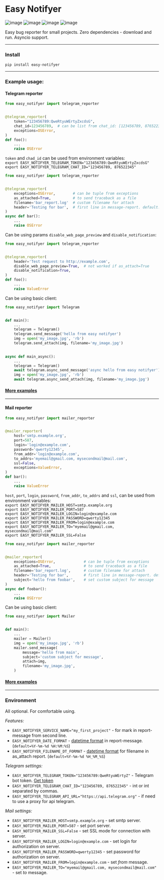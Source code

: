Easy Notifyer
========

![image](https://img.shields.io/pypi/v/easy_notifyer?color=yellowgreen) 
![image](https://img.shields.io/github/languages/code-size/strpc/easy_notifyer) 
![image](https://img.shields.io/badge/Python-3.7%2B-success) 
![image](https://img.shields.io/github/license/strpc/easy_notifyer?color=informational)   


Easy bug reporter for small projects. Zero dependencies - download and run. Asyncio support.  

----

### Install  
`pip install easy-notifyer`

----

### Example usage:  
#### Telegram reporter
```python
from easy_notifyer import telegram_reporter


@telegram_reporter(
    token="123456789:QweRtyuWErtyZxcdsG",  
    chat_id=123456789,  # can be list from chat_id: [123456789, 876522345]
    exceptions=OSError,
)
def foo():
    ...
    raise OSError
```


`token` and `chad_id` can be used from environment variables:  
`export EASY_NOTIFYER_TELEGRAM_TOKEN="123456789:QweRtyuWErtyZxcdsG"`  
`export EASY_NOTIFYER_TELEGRAM_CHAT_ID="123456789, 876522345"`


```python
from easy_notifyer import telegram_reporter


@telegram_reporter(
    exceptions=OSError,        # can be tuple from exceptions
    as_attached=True,          # to send traceback as a file
    filename='bar_report.log'  # custom filename for attach
    header='Testing for bar',  # first line in message-report. default: "Your program has crashed ☠️"
)
async def bar():
    ...
    raise OSError
```


Can be using params `disable_web_page_preview` and `disable_notification`:
```python
from easy_notifyer import telegram_reporter


@telegram_reporter(
    header='Test request to http://example.com', 
    disable_web_page_preview=True,  # not worked if as_attach=True
    disable_notification=True,
)
def foo():
    ...
    raise ValueError
```

Can be using basic client:
```python
from easy_notifyer import Telegram


def main():
    ...
    telegram = Telegram()
    telegram.send_message('hello from easy notifyer')
    img = open('my_image.jpg', 'rb')
    telegram.send_attach(img, filename='my_image.jpg')

    
async def main_async():
    ...
    telegram = Telegram()
    await telegram.async_send_message('async hello from easy notifyer')
    img = open('my_image.jpg', 'rb')
    await telegram.async_send_attach(img, filename='my_image.jpg')

```

#### [More examples](/examples/)

----


#### Mail reporter
```python
from easy_notifyer import mailer_reporter


@mailer_reporter(
    host='smtp.example.org',
    port=587,
    login='login@example.com',
    password='qwerty12345',
    from_addr='login@example.com',
    to_addrs='myemail@gmail.com, mysecondmail@mail.com',
    ssl=False,
    exceptions=ValueError,
)
def bar():
    ...
    raise ValueError
```


`host`, `port`, `login`, `password`, `from_addr`, `to_addrs` and `ssl`, can be used from environment variables:  
`export EASY_NOTIFYER_MAILER_HOST=smtp.example.org`  
`export EASY_NOTIFYER_MAILER_PORT=587`  
`export EASY_NOTIFYER_MAILER_LOGIN=login@example.com`  
`export EASY_NOTIFYER_MAILER_PASSWORD=qwerty12345`  
`export EASY_NOTIFYER_MAILER_FROM=login@example.com`  
`export EASY_NOTIFYER_MAILER_TO="myemail@gmail.com, mysecondmail@mail.com"`  
`export EASY_NOTIFYER_MAILER_SSL=False`  

```python
from easy_notifyer import mailer_reporter


@mailer_reporter(
    exceptions=OSError,             # can be tuple from exceptions
    as_attached=True,               # to send traceback as a file
    filename='bar_report.log',      # custom filename for attach
    header='Testing for bar',       # first line in message-report. default: "Your program has crashed ☠️"
    subject='hello from foobar',    # set custom subject for message
)
async def foobar():
    ...
    raise OSError
```

Can be using basic client:
```python
from easy_notifyer import Mailer


def main():
    ...
    mailer = Mailer()
    img = open('my_image.jpg', 'rb')
    mailer.send_message(
        message='hello from main',
        subject='custom subject for message',
        attach=img,
        filename='my_image.jpg',
    )

```

#### [More examples](./examples/)

----

### Environment
All optional. For comfortable using.  

*Features:*  
 * `EASY_NOTIFYER_SERVICE_NAME="my_first_project"` - for mark in report-message from second line.  
 * `EASY_NOTIFYER_DATE_FORMAT` - [datetime format](https://strftime.org/) in report-message. (`default=%Y-%m-%d %H:%M:%S`)  
 * `EASY_NOTIFYER_FILENAME_DT_FORMAT` - [datetime format](https://strftime.org/) for filename in as_attach report. (`default=%Y-%m-%d %H_%M_%S`)  


*Telegram settings:*  
 * `EASY_NOTIFYER_TELEGRAM_TOKEN="123456789:QweRtyuWErtyZ"` - Telegram bot token. [Get token](https://core.telegram.org/bots#6-botfather)  
 * `EASY_NOTIFYER_TELEGRAM_CHAT_ID="123456789, 876522345"` - int or int separated by commas.  
 * `EASY_NOTIFYER_TELEGRAM_API_URL="https://api.telegram.org"` - if need to use a proxy for api telegram.  


*Mail settings:*  
 * `EASY_NOTIFYER_MAILER_HOST=smtp.example.org` - set smtp server.  
 * `EASY_NOTIFYER_MAILER_PORT=587` - set port server.  
 * `EASY_NOTIFYER_MAILER_SSL=False` - set SSL mode for connection with server.  
 * `EASY_NOTIFYER_MAILER_LOGIN=login@example.com` - set login for authorization on server.  
 * `EASY_NOTIFYER_MAILER_PASSWORD=qwerty12345` - set password for authorization on server.  
 * `EASY_NOTIFYER_MAILER_FROM=login@example.com` - set *from* message.  
 * `EASY_NOTIFYER_MAILER_TO="myemail@gmail.com, mysecondmail@mail.com"` - set *to* message.    
